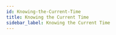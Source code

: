 ```yaml
---
id: Knowing-the-Current-Time
title: Knowing the Current Time
sidebar_label: Knowing the Current Time
---
```



#
